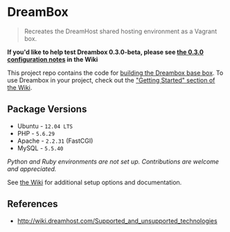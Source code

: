 DreamBox
========

> Recreates the DreamHost shared hosting environment as a Vagrant box.

**If you'd like to help test Dreambox 0.3.0-beta, please see [the 0.3.0 configuration notes](../../wiki/0.3.0) in the Wiki**

This project repo contains the code for [building the Dreambox base box][wiki_build]. To use Dreambox in your project, check out the ["Getting Started" section of the Wiki][getting_started].

## Package Versions

- Ubuntu - `12.04 LTS`
- PHP - `5.6.29`
- Apache - `2.2.31` (FastCGI)
- MySQL - `5.5.40`

_Python and Ruby environments are not set up. Contributions are welcome and appreciated._

See [the Wiki][getting_started] for additional setup options and documentation.

## References

- http://wiki.dreamhost.com/Supported_and_unsupported_technologies

[getting_started]: ../../wiki/Home
[wiki_build]: ../../wiki/Building-Dreambox
[upgrading_dreambox]: ../../wiki/Upgrading-Dreambox
